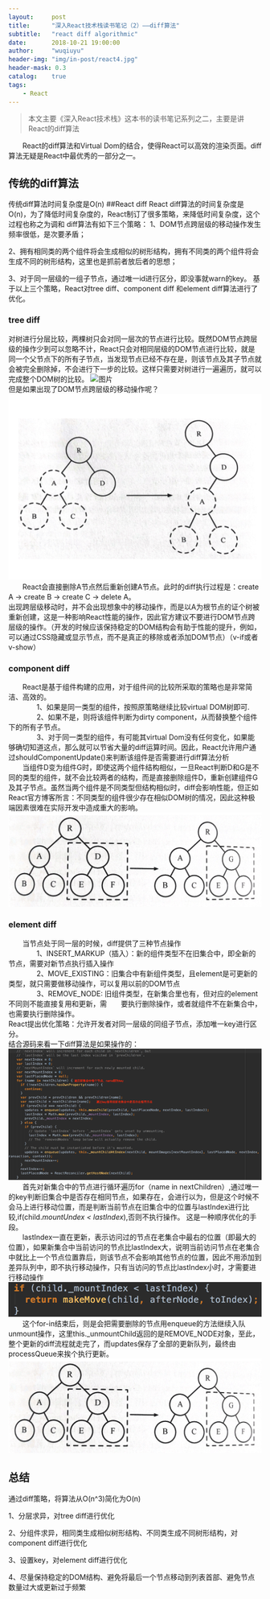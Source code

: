 ```yaml
---
layout:     post
title:      "深入React技术栈读书笔记（2）——diff算法"
subtitle:   "react diff algorithmic"
date:       2018-10-21 19:00:00
author:     "wuqiuyu"
header-img: "img/in-post/react4.jpg"
header-mask: 0.3
catalog:    true
tags:
    - React
---
```



>本文主要《深入React技术栈》这本书的读书笔记系列之二，主要是讲React的diff算法<br>

&emsp;&emsp;React的diff算法和Virtual Dom的结合，使得React可以高效的渲染页面。diff算法无疑是React中最优秀的一部分之一。

## 传统的diff算法
传统diff算法时间复杂度是O(n)
##React diff
React diff算法的时间复杂度是O(n)，为了降低时间复杂度的，React制订了很多策略，来降低时间复杂度，这个过程也称之为调和
diff算法有如下三个策略：
1、DOM节点跨层级的移动操作发生频率很低，是次要矛盾；

2、拥有相同类的两个组件将会生成相似的树形结构，拥有不同类的两个组件将会生成不同的树形结构，这里也是抓前者放后者的思想；

3、对于同一层级的一组子节点，通过唯一id进行区分，即没事就warn的key。
基于以上三个策略，React对tree diff、component diff 和element diff算法进行了优化。
### tree diff
对树进行分层比较，两棵树只会对同一层次的节点进行比较。既然DOM节点跨层级的操作少到可以忽略不计，React只会对相同层级的DOM节点进行比较，就是同一个父节点下的所有子节点，当发现节点已经不存在是，则该节点及其子节点就会被完全删除掉，不会进行下一步的比较。这样只需要对树进行一遍遍历，就可以完成整个DOM树的比较。
![图片](http://calendar.perfplanet.com/wp-content/uploads/2013/12/vjeux/1.png)
<br>
但是如果出现了DOM节点跨层级的移动操作呢？<br>
![图片](./img/in-post/diff1.png)
<br>
&emsp;&emsp;React会直接删除A节点然后重新创建A节点。此时的diff执行过程是：create A -> create B -> create C -> delete A。<br>
出现跨层级移动时，并不会出现想象中的移动操作，而是以A为根节点的证个树被重新创建，这是一种影响React性能的操作，因此官方建议不要进行DOM节点跨层级的操作。（开发的时候应该保持稳定的DOM结构会有助于性能的提升，例如，可以通过CSS隐藏或显示节点，而不是真正的移除或者添加DOM节点）（v-if或者v-show）
### component diff
&emsp;&emsp;React是基于组件构建的应用，对于组件间的比较所采取的策略也是非常简洁、高效的。<br>
&emsp;&emsp;&emsp;&emsp;1、如果是同一类型的组件，按照原策略继续比较virtual DOM树即可.<br>
&emsp;&emsp;&emsp;&emsp;2、如果不是，则将该组件判断为dirty component，从而替换整个组件下的所有子节点。<br>
&emsp;&emsp;&emsp;&emsp;3、对于同一类型的组件，有可能其virtual Dom没有任何变化，如果能够确切知道这点，那么就可以节省大量的diff运算时间。因此，React允许用户通过shouldComponentUpdate()来判断该组件是否需要进行diff算法分析<br>
&emsp;&emsp;当组件D变为组件G时，即使这两个组件结构相似，一旦React判断D和G是不同的类型的组件，就不会比较两者的结构，而是直接删除组件D，重新创建组件G及其子节点。虽然当两个组件是不同类型但结构相似时，diff会影响性能，但正如React官方博客所言：不同类型的组件很少存在相似DOM树的情况，因此这种极端因素很难在实际开发中造成重大的影响。<br>
![图片](/img/in-post/diff2.png)
### element diff
&emsp;&emsp;当节点处于同一层的时候，diff提供了三种节点操作<br>
&emsp;&emsp;&emsp;&emsp;1、INSERT_MARKUP（插入）：新的组件类型不在旧集合中，即全新的节点，需要对新节点执行插入操作<br>
&emsp;&emsp;&emsp;&emsp;2、MOVE_EXISTING：旧集合中有新组件类型，且element是可更新的类型，就只需要做移动操作，可以复用以前的DOM节点<br>
&emsp;&emsp;&emsp;&emsp;3、REMOVE_NODE: 旧组件类型，在新集合里也有，但对应的element不同则不能直接复用和更新，需&emsp;&emsp;要执行删除操作，或者就组件不在新集合中，也需要执行删除操作。<br>
React提出优化策略：允许开发者对同一层级的同组子节点，添加唯一key进行区分。<br>
结合源码来看一下diff算法是如果操作的：<br>
![图片](/img/in-post/diff4.png)<br>
&emsp;&emsp;首先对新集合中的节点进行循环遍历for（name in nextChildren）,通过唯一的key判断旧集合中是否存在相同节点，如果存在，会进行以为，但是这个时候不会马上进行移动位置，而是判断当前节点在旧集合中的位置与lastIndex进行比较,if(child._mountUndex < lastIndex_),否则不执行操作。
这是一种顺序优化的手段。<br>
&emsp;&emsp;lastIndex一直在更新，表示访问过的节点在老集合中最右的位置（即最大的位置），如果新集合中当前访问的节点比lastIndex大，说明当前访问节点在老集合中就比上一个节点位置靠后，则该节点不会影响其他节点的位置，因此不用添加到差异队列中，即不执行移动操作，只有当访问的节点比lastIndex小时，才需要进行移动操作<br>
![图片](/img/in-post/diff5.png)<br>
&emsp;&emsp;这个for-in结束后，则是会把需要删除的节点用enqueue的方法继续入队unmount操作，这里this._unmountChild返回的是REMOVE_NODE对象，至此，整个更新的diff流程就走完了，而updates保存了全部的更新队列，最终由processQueue来挨个执行更新。
![图片](/img/in-post/diff2.png)<br>

## 总结
通过diff策略，将算法从O(n^3)简化为O(n)<br>

1、分层求异，对tree diff进行优化<br>

2、分组件求异，相同类生成相似树形结构、不同类生成不同树形结构，对component diff进行优化<br>

3、设置key，对element diff进行优化<br>

4、尽量保持稳定的DOM结构、避免将最后一个节点移动到列表首部、避免节点数量过大或更新过于频繁<br>





